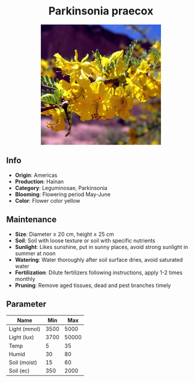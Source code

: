 <h1 align='center'>Parkinsonia praecox</h1>
<p align="center">
    <img 
        align='center'
        width='320'
        src="../images/parkinsonia praecox.png" 
        alt='Parkinsonia praecox' />
</p>

## Info

 - **Origin**: Americas
 - **Production**: Hainan
 - **Category**: Leguminosae, Parkinsonia
 - **Blooming**: Flowering period May-June
 - **Color**: Flower color yellow

## Maintenance

 - **Size**: Diameter ≥ 20 cm, height ≥ 25 cm
 - **Soil**: Soil with loose texture or soil with specific nutrients
 - **Sunlight**: Likes sunshine, put in sunny places, avoid strong sunlight in summer at noon
 - **Watering**: Water thoroughly after soil surface dries, avoid saturated water
 - **Fertilization**: Dilute fertilizers following instructions, apply 1-2 times monthly
 - **Pruning**: Remove aged tissues, dead and pest branches timely

## Parameter

| Name         | Min  | Max   |
|--------------|------|-------|
| Light (mmol) | 3500 | 5000  |
| Light (lux)  | 3700 | 50000 |
| Temp         | 5    | 35    |
| Humid        | 30   | 80    |
| Soil (moist) | 15   | 60    |
| Soil (ec)    | 350  | 2000  |